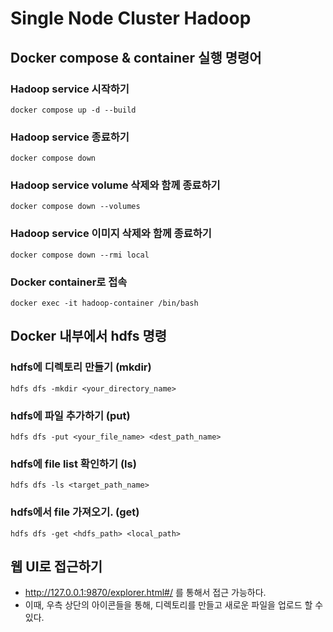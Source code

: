 # Single Node Cluster Hadoop

## Docker compose & container 실행 명령어

### Hadoop service 시작하기
```docker compose up -d --build```
### Hadoop service 종료하기
```docker compose down```

### Hadoop service volume 삭제와 함께 종료하기
```docker compose down --volumes```

### Hadoop service 이미지 삭제와 함께 종료하기
```docker compose down --rmi local```

### Docker container로 접속
```docker exec -it hadoop-container /bin/bash```

## Docker 내부에서 hdfs 명령
### hdfs에 디렉토리 만들기 (mkdir)
```hdfs dfs -mkdir <your_directory_name>```
### hdfs에 파일 추가하기 (put)
```hdfs dfs -put <your_file_name> <dest_path_name>```
### hdfs에 file list 확인하기 (ls)
```hdfs dfs -ls <target_path_name>```
### hdfs에서 file 가져오기. (get)
```hdfs dfs -get <hdfs_path> <local_path>```

## 웹 UI로 접근하기
* http://127.0.0.1:9870/explorer.html#/ 를 통해서 접근 가능하다.
* 이때, 우측 상단의 아이콘들을 통해, 디렉토리를 만들고 새로운 파일을 업로드 할 수 있다.